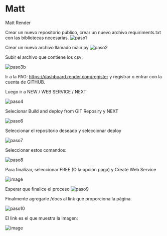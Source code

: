 # Matt
Matt Render

Crear un nuevo repositorio público, crear un nuevo archivo requiriments.txt con las bibliotecas necesarias.
![paso1](https://github.com/FedeGG09/Matt/assets/124220922/08bf38f0-6dcd-424f-93cc-9d645016debc)

Crear un nuevo archivo llamado main.py
![paso2](https://github.com/FedeGG09/Matt/assets/124220922/0f2397fe-ad96-4181-b3ff-f966118bb047)

Subir el archivo que contiene los csv:

![paso3b](https://github.com/FedeGG09/Matt/assets/124220922/4595aef3-d5e5-4ce3-9486-362b0dd5787b)


Ir a la PAG: https://dashboard.render.com/register y registrar o entrar con la cuenta de GITHUB.

Luego ir a NEW / WEB SERVICE / NEXT

![paso4](https://github.com/FedeGG09/Matt/assets/124220922/56ae42f1-efc2-44fc-99fa-d7574f16b648)

Selecionar Build and deploy from GIT Reposiry y NEXT

![paso6](https://github.com/FedeGG09/Matt/assets/124220922/1406e0fc-89dd-42a6-9721-53fb960cb6a9)

Seleccionar el repositorio deseado y seleccionar deploy

![paso7](https://github.com/FedeGG09/Matt/assets/124220922/9cf8b18b-f277-4e5b-a3cf-67ff934766bb)

Seleccionar estos comandos:

![paso8](https://github.com/FedeGG09/Matt/assets/124220922/62f2b6e9-4191-404f-8786-a833a2c97309)

Para finalizar, seleccionar FREE (O la opción paga) y Create Web Service

![image](https://github.com/FedeGG09/Matt/assets/124220922/c4f138f4-4012-4c53-8bc1-35cf05eaa66c)


Esperar que finalice el proceso 
![paso9](https://github.com/FedeGG09/Matt/assets/124220922/49a003c6-5d71-4c3d-92cb-8e9d4f2b6100)

Finalmente agregarle /docs al link que proporciona la página.


![paso10](https://github.com/FedeGG09/Matt/assets/124220922/f89bb758-31c9-4fe0-b8f5-c13532e6c1a2)

El link es el que muestra la imagen:

![image](https://github.com/FedeGG09/Tutorial_APi_Render/assets/124220922/c7fabc4d-0374-46a6-bb5e-4be52f2147d7)








